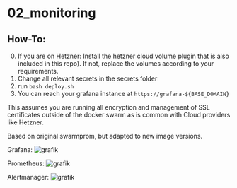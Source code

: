 # 02_monitoring

## How-To:

0. If you are on Hetzner: Install the hetzner cloud volume plugin that is also included in this repo). If not, replace the volumes according to your requirements.
1. Change all relevant secrets in the secrets folder
2. run `bash deploy.sh`
3. You can reach your grafana instance at `https://grafana-${BASE_DOMAIN}`

This assumes you are running all encryption and management of SSL certificates outside of the docker swarm as is common with Cloud providers like Hetzner.

Based on original swarmprom, but adapted to new image versions.

Grafana:
![grafik](https://user-images.githubusercontent.com/719760/173693628-28da52b0-0f04-4483-b52b-3c2e4aa7ab2b.png)

Prometheus:
![grafik](https://user-images.githubusercontent.com/719760/173693770-b198a832-d76d-4808-8eb5-1768097fdf35.png)

Alertmanager:
![grafik](https://user-images.githubusercontent.com/719760/173693833-e9312ebd-0a0a-43ee-a8be-3552b6f3746c.png)
